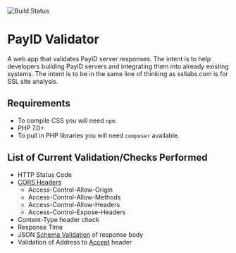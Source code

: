 ![Build Status](https://codebuild.us-east-1.amazonaws.com/badges?uuid=eyJlbmNyeXB0ZWREYXRhIjoiMTNjeHBsVit2eW5lZDNxR0F3S21jckQxTlVqYnJERlo5cGNVM0dGSkMzczArZ1gzeXlWR2d3VEFkMU84eHlCQ2NhQXVRQkc3TnZkU2hXSEhsVWxnTGZzPSIsIml2UGFyYW1ldGVyU3BlYyI6IktmRUlhdE9nRFlSWUFGU0IiLCJtYXRlcmlhbFNldFNlcmlhbCI6MX0%3D&branch=master)

# PayID Validator
A web app that validates PayID server responses. The intent is to help developers building PayID servers and integrating them into already existing systems. The intent is to be in the same line of thinking as ssllabs.com is for SSL site analysis.

## Requirements
- To compile CSS you will need `npm`.
- PHP 7.0+
- To pull in PHP libraries you will need `composer` available. 

## List of Current Validation/Checks Performed
- HTTP Status Code
- [CORS Headers](https://docs.payid.org/payid-best-practices#set-cors-cross-origin-resource-sharing-headers)
  - Access-Control-Allow-Origin
  - Access-Control-Allow-Methods
  - Access-Control-Allow-Headers
  - Access-Control-Expose-Headers
- Content-Type header check
- Response Time
- JSON [Schema Validation](https://docs.payid.org/payid-interfaces) of response body
- Validation of Address to [Accept](https://docs.payid.org/payid-headers#request-headers) header
